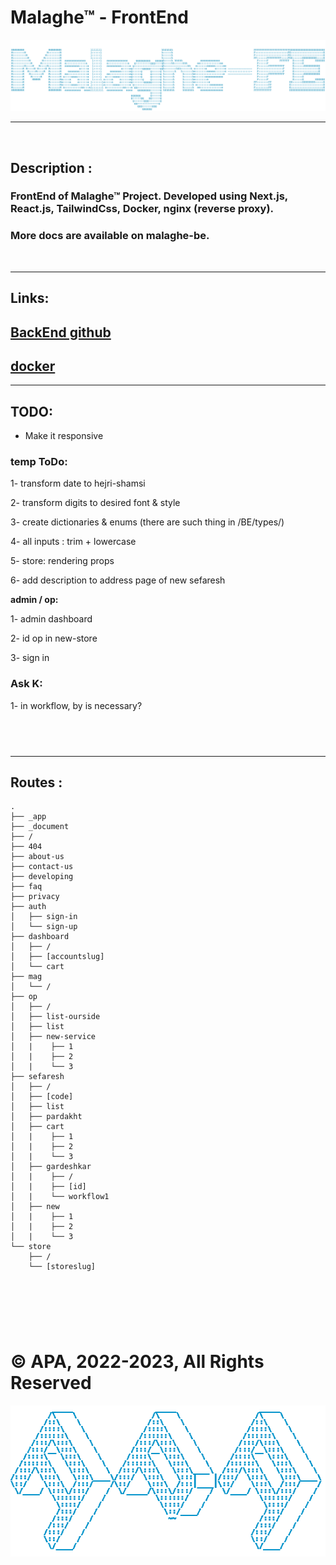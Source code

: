 # **Malaghe™ - FrontEnd**

![ascii_malaghe_fe.png](ascii_malaghe_fe.png)

---

<br>

## **Description** :

### FrontEnd of Malaghe™ Project. Developed using Next.js, React.js, TailwindCss, Docker, nginx (reverse proxy).

### More docs are available on malaghe-be.

<br>

---

## **Links**:

## [BackEnd github](https://github.com/apakhbari/Malaghe-BE)

## [docker](https://hub.docker.com/repository/docker/apakhbari/malaghe)

---

## **TODO**:

- Make it responsive

### **temp ToDo:**

1- transform date to hejri-shamsi

2- transform digits to desired font & style

3- create dictionaries & enums (there are such thing in /BE/types/)

4- all inputs : trim + lowercase

5- store: rendering props

6- add description to address page of new sefaresh

**admin / op:**

1- admin dashboard

2- id op in new-store

3- sign in

### **Ask K:**

1- in workflow, by is necessary?

## <br>

---

## **Routes** :

    .
    ├── _app
    ├── _document
    ├── /
    ├── 404
    ├── about-us
    ├── contact-us
    ├── developing
    ├── faq
    ├── privacy
    ├── auth
    │   ├── sign-in
    │   └── sign-up
    ├── dashboard
    │   ├── /
    │   ├── [accountslug]
    │   └── cart
    ├── mag
    │   └── /
    ├── op
    │   ├── /
    │   ├── list-ourside
    │   ├── list
    │   ├── new-service
    │   |    ├── 1
    │   |    ├── 2
    │   |    └── 3
    ├── sefaresh
    │   ├── /
    │   ├── [code]
    │   ├── list
    │   ├── pardakht
    │   ├── cart
    │   |    ├── 1
    │   |    ├── 2
    │   |    └── 3
    │   ├── gardeshkar
    │   |    ├── /
    │   |    ├── [id]
    │   |    └── workflow1
    │   ├── new
    │   |    ├── 1
    │   |    ├── 2
    │   |    └── 3
    └── store
        ├── /
        └── [storeslug]

## <br>

<br>

# **© APA, 2022-2023, All Rights Reserved**

![ascii_apa.png](ascii_apa.png)
